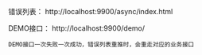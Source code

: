 错误列表：
http://localhost:9900/async/index.html

DEMO接口：
http://localhost:9900/demo/

```
DEMO接口一次失败一次成功，错误列表重推时，会重走对应的业务接口
```